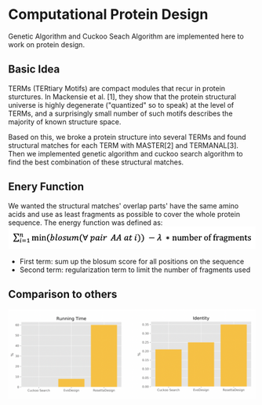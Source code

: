 # Computational Protein Design
Genetic Algorithm and Cuckoo Seach Algorithm are implemented here to work on protein design.

## Basic Idea
TERMs (TERtiary Motifs) are compact modules that recur in protein sturctures. In Mackensie et al. [1], they show that the protein structural universe is highly degenerate ("quantized" so to speak) at the level of TERMs, and a surprisingly small number of such motifs describes the majority of known structure space.

Based on this, we broke a protein structure into several TERMs and found structural matches for each TERM with MASTER[2] and TERMANAL[3]. Then we implemented genetic algorithm and cuckoo search algorithm to find the best combination of these structural matches.

## Enery Function
We wanted the structural matches' overlap parts' have the same amino acids and use as least fragments as possible to cover the whole protein sequence.
The energy function was defined as:
![](https://github.com/dandanpeng/ComputationalProteinDesign/blob/master/energyfunction.png)
- First term: sum up the blosum score for all positions on the sequence
- Second term: regularization term to limit the number of fragments used

## Comparison to others
![](https://github.com/dandanpeng/ComputationalProteinDesign/blob/master/comparison.png)
